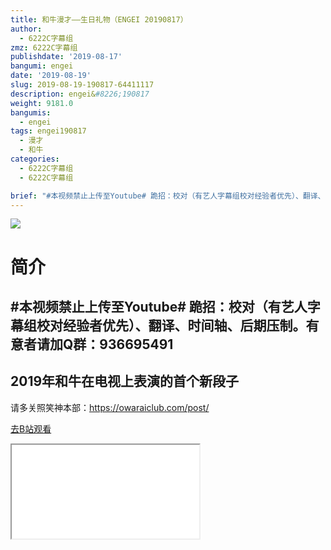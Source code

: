 ```yaml
---
title: 和牛漫才——生日礼物（ENGEI 20190817）
author:
  - 6222C字幕组
zmz: 6222C字幕组
publishdate: '2019-08-17'
bangumi: engei
date: '2019-08-19'
slug: 2019-08-19-190817-64411117
description: engei&#8226;190817
weight: 9181.0
bangumis:
  - engei
tags: engei190817
  - 漫才
  - 和牛
categories:
  - 6222C字幕组
  - 6222C字幕组

brief: "#本视频禁止上传至Youtube# 跪招：校对（有艺人字幕组校对经验者优先）、翻译、时间轴、后期压制。有意者请加Q群：936695491 ---------------------------- 2019年和牛在电视上表演的首个新段子 ------------------------------ 请多关照笑神本部：https://owaraiclub.com/post/"
---
```

![](https://raw.githubusercontent.com/tcgriffith/owaraisite/master/static/tmpimg/6b7cf54c0a78030ba45706e7b79bd897e5f70aef.jpg.480.jpg)
# 简介  
#本视频禁止上传至Youtube#
跪招：校对（有艺人字幕组校对经验者优先）、翻译、时间轴、后期压制。有意者请加Q群：936695491
----------------------------
2019年和牛在电视上表演的首个新段子
------------------------------
请多关照笑神本部：https://owaraiclub.com/post/  

[去B站观看](https://www.bilibili.com/video/av64411117/)
<div class ="resp-container"><iframe class="testiframe" src="//player.bilibili.com/player.html?aid=64411117"", scrolling="no", allowfullscreen="true" > </iframe></div> 
